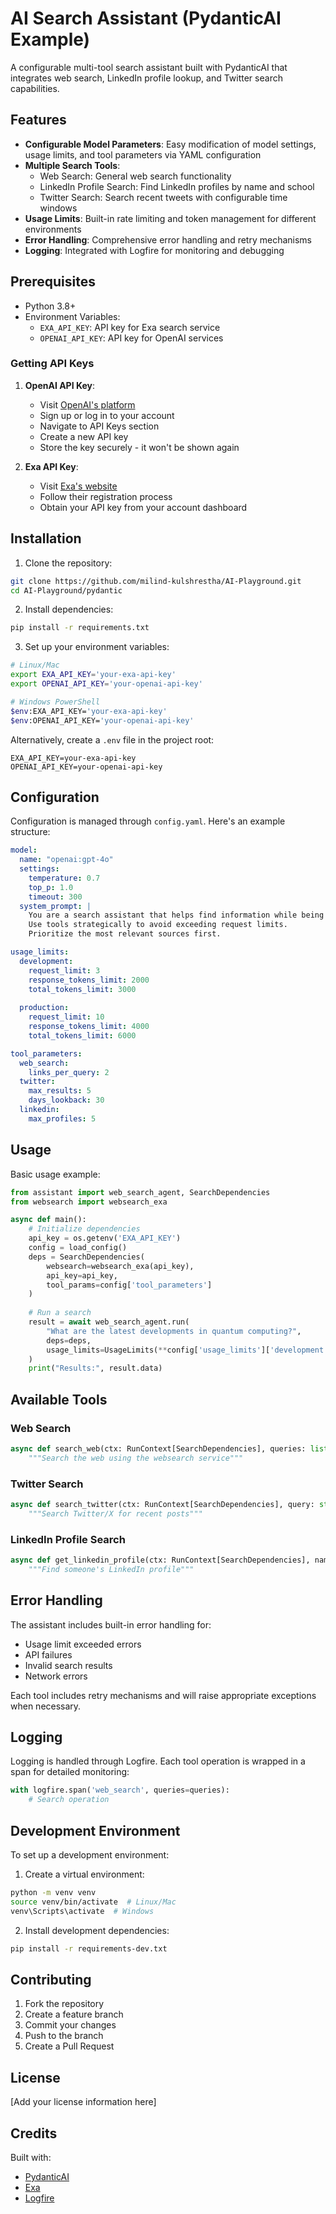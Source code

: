 # AI Search Assistant (PydanticAI Example)

A configurable multi-tool search assistant built with PydanticAI that integrates web search, LinkedIn profile lookup, and Twitter search capabilities. 

## Features

- **Configurable Model Parameters**: Easy modification of model settings, usage limits, and tool parameters via YAML configuration
- **Multiple Search Tools**:
  - Web Search: General web search functionality
  - LinkedIn Profile Search: Find LinkedIn profiles by name and school
  - Twitter Search: Search recent tweets with configurable time windows
- **Usage Limits**: Built-in rate limiting and token management for different environments
- **Error Handling**: Comprehensive error handling and retry mechanisms
- **Logging**: Integrated with Logfire for monitoring and debugging

## Prerequisites

- Python 3.8+
- Environment Variables:
  - `EXA_API_KEY`: API key for Exa search service
  - `OPENAI_API_KEY`: API key for OpenAI services

### Getting API Keys

1. **OpenAI API Key**:
   - Visit [OpenAI's platform](https://platform.openai.com/)
   - Sign up or log in to your account
   - Navigate to API Keys section
   - Create a new API key
   - Store the key securely - it won't be shown again

2. **Exa API Key**:
   - Visit [Exa's website](https://exa.ai)
   - Follow their registration process
   - Obtain your API key from your account dashboard

## Installation

1. Clone the repository:
```bash
git clone https://github.com/milind-kulshrestha/AI-Playground.git
cd AI-Playground/pydantic
```

2. Install dependencies:
```bash
pip install -r requirements.txt
```

3. Set up your environment variables:
```bash
# Linux/Mac
export EXA_API_KEY='your-exa-api-key'
export OPENAI_API_KEY='your-openai-api-key'

# Windows PowerShell
$env:EXA_API_KEY='your-exa-api-key'
$env:OPENAI_API_KEY='your-openai-api-key'
```

Alternatively, create a `.env` file in the project root:
```plaintext
EXA_API_KEY=your-exa-api-key
OPENAI_API_KEY=your-openai-api-key
```

## Configuration

Configuration is managed through `config.yaml`. Here's an example structure:

```yaml
model:
  name: "openai:gpt-4o"
  settings:
    temperature: 0.7
    top_p: 1.0
    timeout: 300
  system_prompt: |
    You are a search assistant that helps find information while being mindful of usage limits.
    Use tools strategically to avoid exceeding request limits.
    Prioritize the most relevant sources first.

usage_limits:
  development:
    request_limit: 3
    response_tokens_limit: 2000
    total_tokens_limit: 3000
  
  production:
    request_limit: 10
    response_tokens_limit: 4000
    total_tokens_limit: 6000

tool_parameters:
  web_search:
    links_per_query: 2
  twitter:
    max_results: 5
    days_lookback: 30
  linkedin:
    max_profiles: 5
```

## Usage

Basic usage example:

```python
from assistant import web_search_agent, SearchDependencies
from websearch import websearch_exa

async def main():
    # Initialize dependencies
    api_key = os.getenv('EXA_API_KEY')
    config = load_config()
    deps = SearchDependencies(
        websearch=websearch_exa(api_key),
        api_key=api_key,
        tool_params=config['tool_parameters']
    )
    
    # Run a search
    result = await web_search_agent.run(
        "What are the latest developments in quantum computing?",
        deps=deps,
        usage_limits=UsageLimits(**config['usage_limits']['development'])
    )
    print("Results:", result.data)
```

## Available Tools

### Web Search
```python
async def search_web(ctx: RunContext[SearchDependencies], queries: list[str]) -> dict:
    """Search the web using the websearch service"""
```

### Twitter Search
```python
async def search_twitter(ctx: RunContext[SearchDependencies], query: str) -> dict:
    """Search Twitter/X for recent posts"""
```

### LinkedIn Profile Search
```python
async def get_linkedin_profile(ctx: RunContext[SearchDependencies], name: str, school: str = '') -> dict:
    """Find someone's LinkedIn profile"""
```

## Error Handling

The assistant includes built-in error handling for:
- Usage limit exceeded errors
- API failures
- Invalid search results
- Network errors

Each tool includes retry mechanisms and will raise appropriate exceptions when necessary.

## Logging

Logging is handled through Logfire. Each tool operation is wrapped in a span for detailed monitoring:
```python
with logfire.span('web_search', queries=queries):
    # Search operation
```

## Development Environment

To set up a development environment:

1. Create a virtual environment:
```bash
python -m venv venv
source venv/bin/activate  # Linux/Mac
venv\Scripts\activate  # Windows
```

2. Install development dependencies:
```bash
pip install -r requirements-dev.txt
```

## Contributing

1. Fork the repository
2. Create a feature branch
3. Commit your changes
4. Push to the branch
5. Create a Pull Request

## License

[Add your license information here]

## Credits

Built with:
- [PydanticAI](https://github.com/pydantic/pydantic-ai)
- [Exa](https://exa.ai)
- [Logfire](https://pydantic.dev/logfire)
